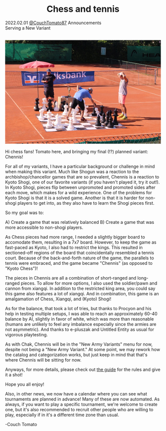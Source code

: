 <h1 align="center">Chess and tennis</h1>

<div class="meta-headline">
    <div class= "meta">
        <span class="text">2022.02.01</span>
        <span class="text"><a href="/@/CouchTomato87">@CouchTomato87</a></span>
        <span class="text">Announcements</span>
    </div>
    <div class= "headline">Serving a New Variant</div>
</div>
</br>

![Chess and Tennis?](https://github.com/gbtami/pychess-variants/blob/master/static/images/ChessTennis.jpg)

Hi chess fans! Tomato here, and bringing my final (!?) planned variant: Chennis!

For all of my variants, I have a particular background or challenge in mind when making this variant. Much like Shogun was a reaction to the archbishop/chancellor games that are so prevalent, Chennis is a reaction to Kyoto Shogi, one of our favorite variants (if you haven't played it, try it out!). In Kyoto Shogi, pieces flip between unpromoted and promoted sides after each move, which makes for a wild experience. One of the problems for Kyoto Shogi is that it is a solved game. Another is that it is harder for non-shogi players to get into, as they also have to learn the Shogi pieces first.

So my goal was to:

A) Create a game that was relatively balanced
B) Create a game that was more accessible to non-shogi players.

As Chess pieces had more range, I needed a slightly bigger board to accomodate them, resulting in a 7x7 board. However, to keep the game as fast-paced as Kyoto, I also had to restrict the kings. This resulted in sectioned-off regions of the board that coincidentally resembled a tennis court. Because of the back-and-forth nature of the game, the parallels to tennis were embraced, and the game became "Chennis" (as opposed to "Kyoto Chess")!

The pieces in Chennis are all a combination of short-ranged and long-ranged pieces. To allow for more options, I also used the soldier/pawn and cannon from xiangqi. In addition to the restricted king area, you could say this game also features a lot of xiangqi. And in combination, this game is an amalgamation of Chess, Xiangqi, and (Kyoto) Shogi!

As for the balance, that took a lot of tries, but thanks to Procyon and his help in testing multiple setups, I was able to reach an approximately 60-40 balance by AI, slightly in favor of white, which was more than reasonable (humans are unlikely to feel any imbalance especially since the armies are not asymmetric). And thanks to e-pluszak and Untitled Entity as usual for vigorous playtesting. 

As with Chak, Chennis will be in the "New Army Variants" menu for now, despite not being a "New Army Variant." At some point, we may rework how the catalog and categorization works, but just keep in mind that that's where Chennis will be sitting for now.

Anyways, for more details, please check out [the guide](https://www.pychess.org/variants/chennis) for the rules and give it a shot!

Hope you all enjoy!

Also, in other news, we now have a calendar where you can see what tournaments are planned in advance! Many of these are now automated. As always, if you want to play a specific tournament, we're welcome to create one, but it's also recommended to recruit other people who are willing to play, especially if in it's a different time zone than usual.

-Couch Tomato
